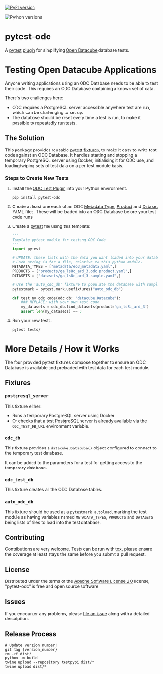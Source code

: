 [![PyPI version](https://img.shields.io/pypi/v/pytest-odc.svg)](https://pypi.org/project/pytest-odc)

[![Python versions](https://img.shields.io/pypi/pyversions/pytest-odc.svg)](https://pypi.org/project/pytest-odc)

# pytest-odc

A [pytest](https://docs.pytest.org/) [plugin](https://docs.pytest.org/en/7.1.x/how-to/plugins.html) for simplifying [Open Datacube](https://www.opendatacube.org/) database tests.

# Testing Open Datacube Applications

Anyone writing applications using an ODC Database needs to be able to test their code. This requires an ODC Database containing a known set of data.

There's two challenges here:

- ODC requires a PostgreSQL server accessible anywhere test are run, which can be challenging to set up.
- The database should be reset every time a test is run, to make it possible to repeatedly run tests.

## The Solution

This package provides reusable [pytest](https://docs.pytest.org/) [fixtures](https://docs.pytest.org/en/stable/explanation/fixtures.html), to make it easy to write test code against an ODC Database. It handles starting and stopping a temporary PostgreSQL server using Docker, initialising it for ODC use, and loading/wiping sets of test data on a per test module basis.

### Steps to Create New Tests

1. Install the [ODC Test Plugin](https://github.com/opendatacube/datacube-explorer/blob/develop/cubedash/testutils/database.py) into your Python environment.
   
   `pip install pytest-odc`

2. Create at least one each of an ODC [Metadata Type](https://datacube-core.readthedocs.io/en/latest/installation/metadata-types.html), [Product](https://datacube-core.readthedocs.io/en/latest/installation/product-definitions.html) and [Dataset](https://datacube-core.readthedocs.io/en/latest/installation/dataset-documents.html) YAML files. These will be loaded into an ODC Database before your test code runs.

3. Create a [pytest](https://docs.pytest.org/) file using this template:

    ```python
    """
    Template pytest module for testing ODC Code
    """
    import pytest

    # UPDATE: these lists with the data you want loaded into your database
    # Each string is for a file, relative to this python module.
    METADATA_TYPES = ["metadata/eo3_metadata.yaml",]
    PRODUCTS = ["products/ga_ls8c_ard_3.odc-product.yaml",]
    DATASETS = ["datasets/ga_ls8c_ard_3-sample.yaml",]

    # Use the 'auto_odc_db' fixture to populate the database with sample data.
    pytestmark = pytest.mark.usefixtures("auto_odc_db")

    def test_my_odc_code(odc_db: "datacube.Datacube"):
        ### REPLACE: with your own test code
        my_datasets = odc_db.find_datasets(product='ga_ls8c_ard_3')
        assert len(my_datasets) == 3
    ```

4. Run your new tests.

       pytest tests/

# More Details / How it Works

The four provided pytest fixtures compose together to ensure an ODC Database is available and preloaded with test data for each test module.


## Fixtures

### `postgresql_server`

This fixture either:

- Runs a temporary PostgreSQL server using Docker
- Or checks that a test PostgreSQL server is already available via the `ODC_TEST_DB_URL` environment variable.

### `odc_db`

This fixture provides a `datacube.Datacube()` object configured to connect to the temporary test database. 

It can be added to the parameters for a test for getting access to the temporary database.

### `odc_test_db`

This fixture creates all the ODC Database tables.

### `auto_odc_db`

This fixture should be used as a `pytestmark autoload`, marking the test module as having variables named `METADATA_TYPES`, `PRODUCTS` and `DATASETS` being lists of files to load into the test database.


Contributing
------------

Contributions are very welcome. Tests can be run with
[tox](https://tox.readthedocs.io/en/latest/), please ensure the coverage
at least stays the same before you submit a pull request.

License
-------

Distributed under the terms of the [Apache Software License
2.0](http://www.apache.org/licenses/LICENSE-2.0) license,
\"pytest-odc\" is free and open source software

Issues
------

If you encounter any problems, please [file an
issue](https://github.com/omad/pytest-odc/issues) along
with a detailed description.

Release Process
---------------

```
# Update version number!
git tag {version_number}
rm -rf dist/
python -m build
twine upload --repository testpypi dist/*
twine upload dist/*
```
